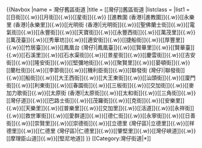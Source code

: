 {{Navbox
|name  = 灣仔舊區街道
|title = [[灣仔]]舊區街道
|listclass =
|list1 = [[日街]]{{.w}}[[月街]]{{.w}}[[星街]]{{.w}} [[進教圍 (香港)|進教圍]]{{.w}}[[永樂里 (香港)|永樂里]]{{.w}}[[光明街 (香港)|光明街]]{{.w}}[[聖佛蘭士街]]{{.w}}[[電氣街]]{{.w}}[[永豐街]]{{.w}}[[天寶街]]{{.w}}[[永豐西街]]{{.w}}[[萬茂里]]{{.w}}[[萬茂臺]]{{.w}}[[秀華坊]]{{.w}}[[適安街]]{{.w}}[[捷船街]]{{.w}}[[厚豐里]]{{.w}}[[竹居臺]]{{.w}}[[鳳凰台 (灣仔)|鳳凰臺]]{{.w}}[[賢華里]]{{.w}}[[賢華臺]]{{.w}}[[石溪里]]{{.w}}[[石水渠街]]{{.w}}[[景星街]]{{.w}}[[慶雲街]]{{.w}}[[吉安街]]{{.w}}[[隆安街]]{{.w}}[[堅彌地街]]{{.w}}[[聚賢里]]{{.w}}[[晏頓街]]{{.w}}[[蘭杜街]]{{.w}}[[李節街]]{{.w}}[[機利臣街]]{{.w}}[[聯發街 (灣仔)|聯發街]]{{.w}}[[船街]]{{.w}}[[大王西街]]{{.w}}[[大王東街]]{{.w}}[[汕頭街]]{{.w}}[[廈門街]]{{.w}}[[利東街]]{{.w}}[[春園街]]{{.w}}[[三板街]]{{.w}}[[交加街]]{{.w}}[[麥加力歌街]]{{.w}}[[太原街 (香港)|太原街]]{{.w}}[[太和街]]{{.w}}[[三角街]]{{.w}}[[灣仔道]]{{.w}}[[巴路士街]]{{.w}}[[茂羅街]]{{.w}}[[克街]]{{.w}}[[安樂里]]{{.w}}[[天樂里]]{{.w}}[[普樂里]]{{.w}}[[交加里]]{{.w}}[[活道]]{{.w}}[[永祥街]]{{.w}}[[救世軍街]]{{.w}}[[愛群道]]{{.w}}[[德仁街]]{{.w}}[[永寧街]]{{.w}}[[日善街]]{{.w}}[[崇賢里]]{{.w}}[[崇德街]]{{.w}}[[立德里 (灣仔區)|立德里]]{{.w}}[[祥德里]]{{.w}}[[仁德里 (灣仔區)|仁德里]]{{.w}}[[肇堅里]]{{.w}}[[灣仔峽道]]{{.w}}[[摩理臣山道]]{{.w}}[[堅尼地道]]
}}
<noinclude>
[[Category:灣仔街道|*]]
</noinclude>